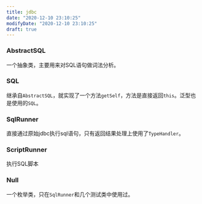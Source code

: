 ```yaml
---
title: jdbc
date: "2020-12-10 23:10:25"
modifyDate: "2020-12-10 23:10:25"
draft: true
---
```

### AbstractSQL

一个抽象类，主要用来对SQL语句做词法分析。

### SQL 

继承自```AbstractSQL```，就实现了一个方法```getSelf```，方法是直接返回```this```。泛型也是使用的```SQL```。

### SqlRunner

直接通过原始jdbc执行sql语句，只有返回结果处理上使用了```TypeHandler```。

### ScriptRunner

执行SQL脚本

### Null

一个枚举类，只在```SqlRunner```和几个测试类中使用过。



